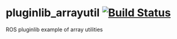 # pluginlib_arrayutil [![Build Status](https://travis-ci.org/MoriKen254/pluginlib_arrayutil.svg?branch)](https://travis-ci.org/MoriKen254/pluginlib_arrayutil)
ROS pluginlib example of array utilities
